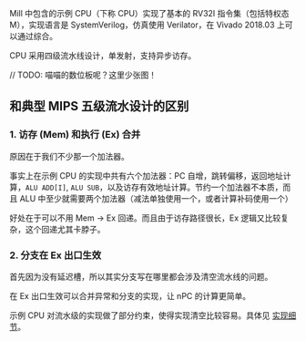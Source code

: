 Mill 中包含的示例 CPU（下称 CPU）实现了基本的 RV32I 指令集（包括特权态 M），实现语言是 SystemVerilog，仿真使用 Verilator，在 Vivado 2018.03 上可以通过综合。

CPU 采用四级流水线设计，单发射，支持异步访存。

// TODO: 喵喵的数位板呢？这里少张图！

## 和典型 MIPS 五级流水设计的区别
### 1. 访存 (Mem) 和执行 (Ex) 合并

原因在于我们不少那一个加法器。

事实上在示例 CPU 的实现中共有六个加法器：PC 自增，跳转偏移，返回地址计算，`ALU ADD[I]`, `ALU SUB`，以及访存有效地址计算。节约一个加法器不本质，而且 ALU 中至少就需要两个加法器（减法单独使用一个，或者计算补码使用一个）

好处在于可以不用 Mem -> Ex 回递。而且由于访存路径很长，Ex 逻辑又比较复杂，这个回递尤其卡脖子。

### 2. 分支在 Ex 出口生效
首先因为没有延迟槽，所以其实分支写在哪里都会涉及清空流水线的问题。

在 Ex 出口生效可以合并异常和分支的实现，让 nPC 的计算更简单。

示例 CPU 对流水级的实现做了部分约束，使得实现清空比较容易。具体见 [实现细节](/arch/impl)。

